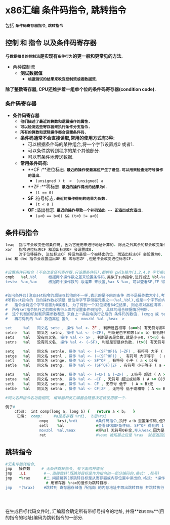# x86汇编 条件码指令, 跳转指令

包括  **`条件码寄存器指令`**, **`跳转指令`**

## 控制 和 指令 以及条件码寄存器

**与`数据相关的控制流`是实现有`条件行为`的更一般和更常见的方法.**

* 两种控制流
  * **测试数据值**
    * **`根据测试的结果来改变控制流或者数据流.`**

**除了整数寄存器, CPU还维护着一组单个位的条件码寄存器\(condition code\).**

### 条件码寄存器

* **条件码寄存器** 
  * **`他们描述了最近的算数和逻辑操作的属性.`**
  * **`可以检测这些寄存器来执行条件分支指令.`**
  * **`所有的算数和逻辑操作都会设置条件码.`**
  * **条件码通常不会直接读取,常用的使用方式有3种:**
    * 可以根据条件码的某种组合,将一个字节设置成0 或者1.
    * 可以条件跳转到程序的某个其他部分.
    * 可以有条件地传送数据.
  * **常用条件码有:**
    * **CF  :**进位标志.   **`最近的操作使最高位产生了进位`. `可以用来检查无符号操作的溢出`.**
      * `(unsigned ) t  <  (unsigned) a`
    * **ZF  :**零标志.       **`最近的操作得出的结果为0`.**
      * `(t == 0)`
    * **SF**  :符号标志.   **`最近的操作得到的结果为负数.`**
      * `(t < 0 )`
    * **OF** :溢出标志.    **`最近的操作导致一个补码溢出 -- 正溢出或负溢出.`**
      * `(a<0 == b<0) && (t<0 != a<0)`

## 条件码指令

```ruby
leaq  指令不会改变任何条件码, 因为它是用来进行地址计算的. 除此之外其余的都会改变条件码.
xor   指令进位标志CF 和溢出标志OF 会设置成0.
      对于位移操作, 进位标志CF 将设为最后一个被移出的位, 而溢出标志OF 会设置为0.
inc 和 dec 指令会设置溢出OF 和 零标志ZF ,但是不会改变进位标志CF.


#设置条件码指令 (不会改变任何寄存器,只设置条件码),都拥有 pwlb操作(1,2,4,8 字节格式)
cmpb   %al,%bl     根据两个操作数之差来设置条件码,类似于sub指令,进行减法 %bl-%al, 可以查看ZF,SF,OF,CF 对比大小.
testw  %ax,%ax     根据两个操作数的 与运算 来设置,%ax & %ax, 可以查看SF,ZF 得到是负数还是0


#访问条件码(注意set指令的后辍与其他的不一样,表示的是不同的条件 而不是操作数大小),考虑的是条件码的组合
#所有set指令的 目的操作数必须是 低位单字节存储器元素之一(%al,%bl),或是一个字节的内存位置, 
#   指令会将这个字节设置为0或者1, 为了得到一个32位或者64位结果, 则必须对高位清零.
#  所有set指令执行之前都会执行上面的设置条件码指令, 具体的组合根据情况判断.
#  这个判断的机制和所需参数都是 来自上一条指令执行之后的 条件码的数值. (cmpq 或 testq).
#   再将得到的 %al 数值高位 置0,  <  movzbl %al ,%eax  >

set     %al   同义名 sete , 操作 %al <- ZF , 判断是否相等 (a==b) 有无符号都可以
setne   %al   同义名 setnz, 操作 %al <- (~ZF), 判断是否不相等(a!= b) 有无符号都可
sets    %al   没有同义名, 操作 %al <- SF , 判断是否是负数,就是小于0. (t<0) 有无符号都可以
setns   %al   没有同义名, 操作 %al <- (~SF), 判断是否是非负数. (t>0) 有无符号都可以

setg    %al   同义名 setnle, 操作 %al <- (~(SF^OF)& (~ZF) , 有符号 大于 ( a > b )有
setge   %al   同义名 setnl , 操作 %al <- (~(SF^OF)) ,  有符号 大于等于  ( a >= b )有
setl    %al   同义名 setnge, 操作 %al <- SF^OF , 有符号 小于 ( a < b)有
setle   %al   同义名 setng,  操作 %al <- (SF^OF)|ZF , 有符号 小于等于 ( a <= b)有

seta    %al   同义名 setnbe, 操作 %al <- (~CF) & (~ZF) , 无符号 超过 ( A > B )无
setae   %al   同义名 setnb,  操作 %al <- ~CF , 无符号 超过或相等 ( A >= B)无
setb    %al   同义名 setnae, 操作 %al <- CF , 无符号 低于  ( A < B)无
setbe   %al   同义名 setna , 操作 %al <- CF|ZF , 无符号 低于或相等 ( A <= B )无

#同义名和指令名功能相同, 编译器和反汇编器会随意决定该使用哪一个.

例子#
    c代码:  int comp(long a, long b) {   return a < b;   }
     汇编:  comp:     #a是寄存器 %rdi,  b是%rsi
               cmpq    %rsi,%rdi        #条件码指令,执行 a-b 重置条件码,但不修改寄存器
               setl    %al              #查看SF和OF条件码. SF^OF 得到的 1 或0 写入%al
               movzbl  %al,%eax         #将%al 无符号0补全,写入%eax,因为是l 所以高4位也置0.
               ret                      #%eax 被拓展之后是 %rax  就是返回值参数寄存器.
```

## 跳转指令

```ruby
#无条件跳转指令, 
jmp   操作数     # 无条件跳转指令, 有下面两种情况
jmp   .L1        #一.直接跳转(既跳转目标是作为指令的一部分编码的,格式: .标号)
jmp   *%rax      #二.间接跳转(即跳转目标是从寄存器或内存位置中读出的,格式: *操作数指示符)
                  # 用寄存器 %rax的值作为跳转目标. 
jmp   *(%rax)    #跳转到 寄存器存储值 所指向 的内存地址中取出跳转目标 并跳转执行.





```

在生成目标代码文件时, 汇编器会确定所有带标号指令的地址,  并将**`跳转目标`**\(目的指令的地址\)编码为跳转指令的一部分.











